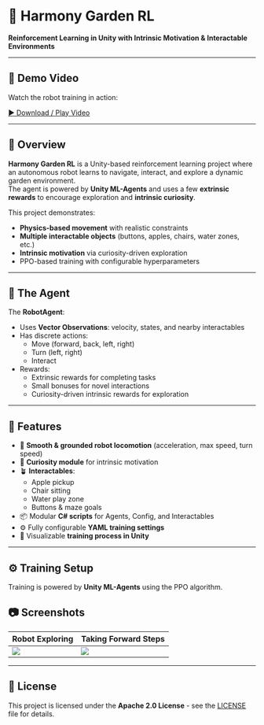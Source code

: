 # 🌱 Harmony Garden RL  
**Reinforcement Learning in Unity with Intrinsic Motivation & Interactable Environments**

---

## 🎥 Demo Video
Watch the robot training in action:  

[▶️ Download / Play Video](vedio.mp4)  

---

## 📖 Overview
**Harmony Garden RL** is a Unity-based reinforcement learning project where an autonomous robot learns to navigate, interact, and explore a dynamic garden environment.  
The agent is powered by **Unity ML-Agents** and uses a few **extrinsic rewards** to encourage exploration and **intrinsic curiosity**.

This project demonstrates:
- **Physics-based movement** with realistic constraints
- **Multiple interactable objects** (buttons, apples, chairs, water zones, etc.)
- **Intrinsic motivation** via curiosity-driven exploration
- PPO-based training with configurable hyperparameters

---

## 🤖 The Agent  
The **RobotAgent**:
- Uses **Vector Observations**: velocity, states, and nearby interactables
- Has discrete actions:
  - Move (forward, back, left, right)
  - Turn (left, right)
  - Interact
- Rewards:
  - Extrinsic rewards for completing tasks
  - Small bonuses for novel interactions
  - Curiosity-driven intrinsic rewards for exploration

---

## 🎯 Features
- 🏃 **Smooth & grounded robot locomotion** (acceleration, max speed, turn speed)
- 🧠 **Curiosity module** for intrinsic motivation
- 🪴 **Interactables**:
  - Apple pickup
  - Chair sitting
  - Water play zone
  - Buttons & maze goals
- 📦 Modular **C# scripts** for Agents, Config, and Interactables
- ⚙️ Fully configurable **YAML training settings**
- 🎥 Visualizable **training process in Unity**

---

## ⚙️ Training Setup
Training is powered by **Unity ML-Agents** using the PPO algorithm.

## 📷 Screenshots

| Robot Exploring | Taking Forward Steps |
|-----------------|----------------------|
| ![](./docs/robot_exploring.png) | ![](./docs/taking_forward_steps.png) |

---

## 📜 License
This project is licensed under the **Apache 2.0 License** - see the [LICENSE](./LICENSE) file for details.

